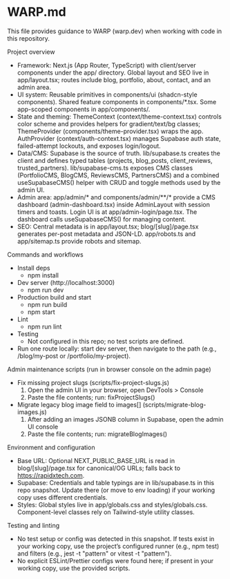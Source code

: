 # WARP.md

This file provides guidance to WARP (warp.dev) when working with code in this repository.

Project overview
- Framework: Next.js (App Router, TypeScript) with client/server components under the app/ directory. Global layout and SEO live in app/layout.tsx; routes include blog, portfolio, about, contact, and an admin area.
- UI system: Reusable primitives in components/ui (shadcn-style components). Shared feature components in components/*.tsx. Some app-scoped components in app/components/.
- State and theming: ThemeContext (context/theme-context.tsx) controls color scheme and provides helpers for gradient/text/bg classes; ThemeProvider (components/theme-provider.tsx) wraps the app. AuthProvider (context/auth-context.tsx) manages Supabase auth state, failed-attempt lockouts, and exposes login/logout.
- Data/CMS: Supabase is the source of truth. lib/supabase.ts creates the client and defines typed tables (projects, blog_posts, client_reviews, trusted_partners). lib/supabase-cms.ts exposes CMS classes (PortfolioCMS, BlogCMS, ReviewsCMS, PartnersCMS) and a combined useSupabaseCMS() helper with CRUD and toggle methods used by the admin UI.
- Admin area: app/admin/* and components/admin/**/* provide a CMS dashboard (admin-dashboard.tsx) inside AdminLayout with session timers and toasts. Login UI is at app/admin-login/page.tsx. The dashboard calls useSupabaseCMS() for managing content.
- SEO: Central metadata is in app/layout.tsx; blog/[slug]/page.tsx generates per-post metadata and JSON-LD. app/robots.ts and app/sitemap.ts provide robots and sitemap.

Commands and workflows
- Install deps
  - npm install
- Dev server (http://localhost:3000)
  - npm run dev
- Production build and start
  - npm run build
  - npm start
- Lint
  - npm run lint
- Testing
  - Not configured in this repo; no test scripts are defined.
- Run one route locally: start dev server, then navigate to the path (e.g., /blog/my-post or /portfolio/my-project).

Admin maintenance scripts (run in browser console on the admin page)
- Fix missing project slugs (scripts/fix-project-slugs.js)
  1) Open the admin UI in your browser, open DevTools > Console
  2) Paste the file contents; run: fixProjectSlugs()
- Migrate legacy blog image field to images[] (scripts/migrate-blog-images.js)
  1) After adding an images JSONB column in Supabase, open the admin UI console
  2) Paste the file contents; run: migrateBlogImages()

Environment and configuration
- Base URL: Optional NEXT_PUBLIC_BASE_URL is read in blog/[slug]/page.tsx for canonical/OG URLs; falls back to https://rapidxtech.com.
- Supabase: Credentials and table typings are in lib/supabase.ts in this repo snapshot. Update there (or move to env loading) if your working copy uses different credentials.
- Styles: Global styles live in app/globals.css and styles/globals.css. Component-level classes rely on Tailwind-style utility classes.

Testing and linting
- No test setup or config was detected in this snapshot. If tests exist in your working copy, use the project’s configured runner (e.g., npm test) and filters (e.g., jest -t "pattern" or vitest -t "pattern").
- No explicit ESLint/Prettier configs were found here; if present in your working copy, use the provided scripts.
